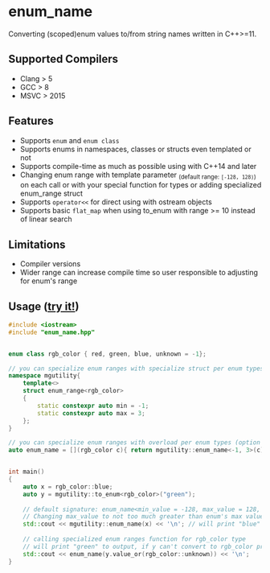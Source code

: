# enum_name
Converting (scoped)enum values to/from string names written in C++>=11.

## Supported Compilers
* Clang > 5
* GCC > 8
* MSVC > 2015

## Features
* Supports `enum` and `enum class`
* Supports enums in namespaces, classes or structs even templated or not
* Supports compile-time as much as possible using with C++14 and later
* Changing enum range with template parameter <sub>(default range: `[-128, 128)`)</sub> on each call or with your special function for types or adding specialized enum_range<Enum> struct
* Supports `operator<<` for direct using with ostream objects
* Supports basic `flat_map` when using to_enum with range >= 10 instead of linear search

## Limitations
* Compiler versions
* Wider range can increase compile time so user responsible to adjusting for enum's range


## Usage ([try it!](https://godbolt.org/z/h6P4von3s))
```C++
#include <iostream>
#include "enum_name.hpp"


enum class rgb_color { red, green, blue, unknown = -1};

// you can specialize enum ranges with specialize struct per enum types (option 1)
namespace mgutility{
    template<>
    struct enum_range<rgb_color>
    {
        static constexpr auto min = -1;
        static constexpr auto max = 3;
    };
}

// you can specialize enum ranges with overload per enum types (option 2)
auto enum_name = [](rgb_color c){ return mgutility::enum_name<-1, 3>(c); };


int main()
{
    auto x = rgb_color::blue;
    auto y = mgutility::to_enum<rgb_color>("green");
    
    // default signature: enum_name<min_value = -128, max_value = 128, Enum typename>(Enum&&) 
    // Changing max_value to not too much greater than enum's max value, it will compiles faster
    std::cout << mgutility::enum_name(x) << '\n'; // will print "blue" to output
    
    // calling specialized enum ranges function for rgb_color type
    // will print "green" to output, if y can't convert to rgb_color prints "unknown"
    std::cout << enum_name(y.value_or(rgb_color::unknown)) << '\n'; 
}

```
